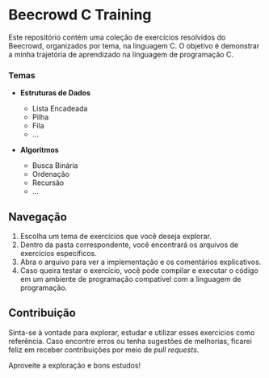# Beecrowd C Training

Este repositório contém uma coleção de exercícios resolvidos do Beecrowd, organizados por tema, na linguagem C. O objetivo é demonstrar a minha trajetória de aprendizado na linguagem de programação C.

### Temas

- **Estruturas de Dados**
  - Lista Encadeada
  - Pilha
  - Fila
  - ...

- **Algoritmos**
  - Busca Binária
  - Ordenação
  - Recursão
  - ...

## Navegação

1. Escolha um tema de exercícios que você deseja explorar.
2. Dentro da pasta correspondente, você encontrará os arquivos de exercícios específicos.
3. Abra o arquivo para ver a implementação e os comentários explicativos.
4. Caso queira testar o exercício, você pode compilar e executar o código em um ambiente de programação compatível com a linguagem de programação.

## Contribuição

Sinta-se à vontade para explorar, estudar e utilizar esses exercícios como referência. Caso encontre erros ou tenha sugestões de melhorias, ficarei feliz em receber contribuições por meio de _pull requests_.

Aproveite a exploração e bons estudos!
